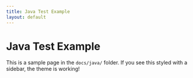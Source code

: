 ```yaml
---
title: Java Test Example
layout: default
---
```


# Java Test Example

This is a sample page in the `docs/java/` folder. If you see this styled with a sidebar, the theme is working!
